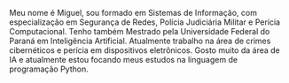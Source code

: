 
Meu nome é Miguel, sou formado em Sistemas de Informação, com especialização em Segurança de Redes, Polícia Judiciária Militar e Perícia Computacional. Tenho também Mestrado pela Universidade Federal do Paraná em Inteligência Artificial. Atualmente trabalho na área de crimes cibernéticos e perícia em dispositivos eletrônicos. Gosto muito da área de IA e atualmente estou focando meus estudos na linguagem de programação Python.  
